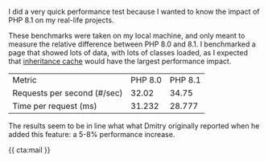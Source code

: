 I did a very quick performance test because I wanted to know the impact of PHP 8.1 on my real-life projects.

These benchmarks were taken on my local machine, and only meant to measure the relative difference between PHP 8.0 and 8.1. I benchmarked a page that showed lots of data, with lots of classes loaded, as I expected that [inheritance cache](/blog/new-in-php-81#performance-improvements-pr) would have the largest performance impact.

<table>
<tr class="table-head">
    <td>Metric</td>
    <td>PHP 8.0</td>
    <td>PHP 8.1</td>
</tr>

<tr>
    <td>Requests per second (#/sec)</td>
    <td>32.02</td>
    <td>34.75</td>
</tr>

<tr>
    <td>Time per request (ms)</td>
    <td>31.232</td>
    <td>28.777</td>
</tr>
</table>

The results seem to be in line what what Dmitry originally reported when he added this feature: a 5-8% performance increase.

{{ cta:mail }}
